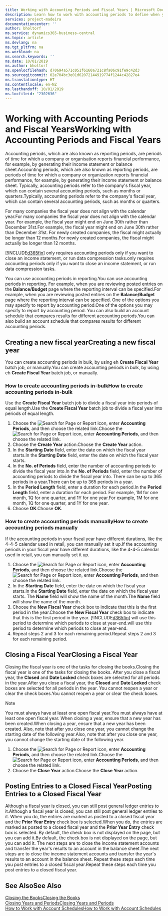 ```yaml
---
title: Working with Accounting Periods and Fiscal Years | Microsoft Docs
description: Learn how to work with accounting periods to define when your company reports financial performance.
services: project-madeira
documentationcenter: ''
author: bholtorf
ms.service: dynamics365-business-central
ms.topic: article
ms.devlang: na
ms.tgt_pltfrm: na
ms.workload: na
ms.search.keywords: ''
ms.date: 10/01/2019
ms.author: bholtorf
ms.openlocfilehash: d70694a571c051f6160a721c8fa06c91fe9c42d3
ms.sourcegitcommit: 02e704bc3e01d62072144919774f1244c42827e4
ms.translationtype: HT
ms.contentlocale: en-NZ
ms.lasthandoff: 10/01/2019
ms.locfileid: "2302636"
---
```

# <a name="working-with-accounting-periods-and-fiscal-years"></a><span data-ttu-id="483d5-103">Working with Accounting Periods and Fiscal Years</span><span class="sxs-lookup"><span data-stu-id="483d5-103">Working with Accounting Periods and Fiscal Years</span></span>
<span data-ttu-id="483d5-104">Accounting periods, which are also known as reporting periods, are periods of time for which a company or organisation reports financial performance, for example, by generating their income statement or balance sheet.</span><span class="sxs-lookup"><span data-stu-id="483d5-104">Accounting periods, which are also known as reporting periods, are periods of time for which a company or organization reports financial performance, for example, by generating their income statement or balance sheet.</span></span> <span data-ttu-id="483d5-105">Typically, accounting periods refer to the company's fiscal year, which can contain several accounting periods, such as months or quarters.</span><span class="sxs-lookup"><span data-stu-id="483d5-105">Typically, accounting periods refer to the company's fiscal year, which can contain several accounting periods, such as months or quarters.</span></span>

<span data-ttu-id="483d5-106">For many companies the fiscal year does not align with the calendar year.</span><span class="sxs-lookup"><span data-stu-id="483d5-106">For many companies the fiscal year does not align with the calendar year.</span></span> <span data-ttu-id="483d5-107">For example, the fiscal year might end on June 30th rather than December 31st.</span><span class="sxs-lookup"><span data-stu-id="483d5-107">For example, the fiscal year might end on June 30th rather than December 31st.</span></span> <span data-ttu-id="483d5-108">For newly created companies, the fiscal might actually be longer than 12 months.</span><span class="sxs-lookup"><span data-stu-id="483d5-108">For newly created companies, the fiscal might actually be longer than 12 months.</span></span> 

[!INCLUDE[d365fin](includes/d365fin_md.md)] <span data-ttu-id="483d5-109">only requires accounting periods only if you want to close an income statement, or run data compression tasks.</span><span class="sxs-lookup"><span data-stu-id="483d5-109">only requires accounting periods only if you want to close an income statement, or run data compression tasks.</span></span> 

<span data-ttu-id="483d5-110">You can use accounting periods in reporting.</span><span class="sxs-lookup"><span data-stu-id="483d5-110">You can use accounting periods in reporting.</span></span> <span data-ttu-id="483d5-111">For example, when you are reviewing posted entries on the **Balance/Budget** page where the reporting interval can be specified.</span><span class="sxs-lookup"><span data-stu-id="483d5-111">For example, when you are reviewing posted entries on the **Balance/Budget** page where the reporting interval can be specified.</span></span> <span data-ttu-id="483d5-112">One of the options you may specify to report by accounting period.</span><span class="sxs-lookup"><span data-stu-id="483d5-112">One of the options you may specify to report by accounting period.</span></span> <span data-ttu-id="483d5-113">You can also build an account schedule that compares results for different accounting periods.</span><span class="sxs-lookup"><span data-stu-id="483d5-113">You can also build an account schedule that compares results for different accounting periods.</span></span>

## <a name="creating-a-new-fiscal-year"></a><span data-ttu-id="483d5-114">Creating a new fiscal year</span><span class="sxs-lookup"><span data-stu-id="483d5-114">Creating a new fiscal year</span></span>
<span data-ttu-id="483d5-115">You can create accounting periods in bulk, by using eh **Create Fiscal Year** batch job, or manually.</span><span class="sxs-lookup"><span data-stu-id="483d5-115">You can create accounting periods in bulk, by using eh **Create Fiscal Year** batch job, or manually.</span></span>

### <a name="how-to-create-accounting-periods-in-bulk"></a><span data-ttu-id="483d5-116">How to create accounting periods in-bulk</span><span class="sxs-lookup"><span data-stu-id="483d5-116">How to create accounting periods in-bulk</span></span>
<span data-ttu-id="483d5-117">Use the **Create Fiscal Year** batch job to divide a fiscal year into periods of equal length.</span><span class="sxs-lookup"><span data-stu-id="483d5-117">Use the **Create Fiscal Year** batch job to divide a fiscal year into periods of equal length.</span></span>  

1. <span data-ttu-id="483d5-118">Choose the ![Search for Page or Report](media/ui-search/search_small.png "Search for Page or Report icon") icon, enter **Accounting Periods**, and then choose the related link.</span><span class="sxs-lookup"><span data-stu-id="483d5-118">Choose the ![Search for Page or Report](media/ui-search/search_small.png "Search for Page or Report icon") icon, enter **Accounting Periods**, and then choose the related link.</span></span>  
2. <span data-ttu-id="483d5-119">Choose the **Create Year** action.</span><span class="sxs-lookup"><span data-stu-id="483d5-119">Choose the **Create Year** action.</span></span>  <!--What about the Scheduling option? Should we mention that? There's also the Report Output Type field...-->
3. <span data-ttu-id="483d5-120">In the **Starting Date** field, enter the date on which the fiscal year starts.</span><span class="sxs-lookup"><span data-stu-id="483d5-120">In the **Starting Date** field, enter the date on which the fiscal year starts.</span></span>  
4. <span data-ttu-id="483d5-121">In the **No. of Periods** field, enter the number of accounting periods to divide the fiscal year into.</span><span class="sxs-lookup"><span data-stu-id="483d5-121">In the **No. of Periods** field, enter the number of accounting periods to divide the fiscal year into.</span></span> <span data-ttu-id="483d5-122">There can be up to 365 periods in a year.</span><span class="sxs-lookup"><span data-stu-id="483d5-122">There can be up to 365 periods in a year.</span></span>  
5. <span data-ttu-id="483d5-123">In the **Period Length** field, enter a duration for each period.</span><span class="sxs-lookup"><span data-stu-id="483d5-123">In the **Period Length** field, enter a duration for each period.</span></span> <span data-ttu-id="483d5-124">For example, 1M for one month, 1Q for one quarter, and 1Y for one year.</span><span class="sxs-lookup"><span data-stu-id="483d5-124">For example, 1M for one month, 1Q for one quarter, and 1Y for one year.</span></span>  
6. <span data-ttu-id="483d5-125">Choose **OK**.</span><span class="sxs-lookup"><span data-stu-id="483d5-125">Choose **OK**.</span></span>  

### <a name="how-to-create-accounting-periods-manually"></a><span data-ttu-id="483d5-126">How to create accounting periods manually</span><span class="sxs-lookup"><span data-stu-id="483d5-126">How to create accounting periods manually</span></span>
<span data-ttu-id="483d5-127">If the accounting periods in your fiscal year have different durations, like the 4-4-5 calendar used in retail, you can manually set it up.</span><span class="sxs-lookup"><span data-stu-id="483d5-127">If the accounting periods in your fiscal year have different durations, like the 4-4-5 calendar used in retail, you can manually set it up.</span></span>  
  
1. <span data-ttu-id="483d5-128">Choose the ![Search for Page or Report](media/ui-search/search_small.png "Search for Page or Report icon") icon, enter **Accounting Periods**, and then choose the related link.</span><span class="sxs-lookup"><span data-stu-id="483d5-128">Choose the ![Search for Page or Report](media/ui-search/search_small.png "Search for Page or Report icon") icon, enter **Accounting Periods**, and then choose the related link.</span></span>  
2. <span data-ttu-id="483d5-129">In the **Starting Date** field, enter the date on which the fiscal year starts.</span><span class="sxs-lookup"><span data-stu-id="483d5-129">In the **Starting Date** field, enter the date on which the fiscal year starts.</span></span> <span data-ttu-id="483d5-130">The **Name** field will show the name of the month.</span><span class="sxs-lookup"><span data-stu-id="483d5-130">The **Name** field will show the name of the month.</span></span>  
3. <span data-ttu-id="483d5-131">Choose the **New Fiscal Year** check box to indicate that this is the first period in the year.</span><span class="sxs-lookup"><span data-stu-id="483d5-131">Choose the **New Fiscal Year** check box to indicate that this is the first period in the year.</span></span> [!INCLUDE[d365fin](includes/d365fin_md.md)] <span data-ttu-id="483d5-132">will use this period to determine which periods to close at year-end.</span><span class="sxs-lookup"><span data-stu-id="483d5-132">will use this period to determine which periods to close at year-end.</span></span>
4. <span data-ttu-id="483d5-133">Repeat steps 2 and 3 for each remaining period.</span><span class="sxs-lookup"><span data-stu-id="483d5-133">Repeat steps 2 and 3 for each remaining period.</span></span>  

## <a name="closing-a-fiscal-year"></a><span data-ttu-id="483d5-134">Closing a Fiscal Year</span><span class="sxs-lookup"><span data-stu-id="483d5-134">Closing a Fiscal Year</span></span>
<span data-ttu-id="483d5-135">Closing the fiscal year is one of the tasks for closing the books.</span><span class="sxs-lookup"><span data-stu-id="483d5-135">Closing the fiscal year is one of the tasks for closing the books.</span></span> <span data-ttu-id="483d5-136">After you close a fiscal year, the **Closed** and **Date Locked** check boxes are selected for all periods in the year.</span><span class="sxs-lookup"><span data-stu-id="483d5-136">After you close a fiscal year, the **Closed** and **Date Locked** check boxes are selected for all periods in the year.</span></span> <span data-ttu-id="483d5-137">You cannot reopen a year or clear the check boxes.</span><span class="sxs-lookup"><span data-stu-id="483d5-137">You cannot reopen a year or clear the check boxes.</span></span>

> [!NOTE]  
>  <span data-ttu-id="483d5-138">You must always have at least one open fiscal year.</span><span class="sxs-lookup"><span data-stu-id="483d5-138">You must always have at least one open fiscal year.</span></span> <span data-ttu-id="483d5-139">When closing a year, ensure that a new year has been created.</span><span class="sxs-lookup"><span data-stu-id="483d5-139">When closing a year, ensure that a new year has been created.</span></span> <span data-ttu-id="483d5-140">Also, note that after you close one year, you cannot change the starting date of the following year.</span><span class="sxs-lookup"><span data-stu-id="483d5-140">Also, note that after you close one year, you cannot change the starting date of the following year.</span></span>

1. <span data-ttu-id="483d5-141">Choose the ![Search for Page or Report](media/ui-search/search_small.png "Search for Page or Report icon") icon, enter **Accounting Periods**, and then choose the related link.</span><span class="sxs-lookup"><span data-stu-id="483d5-141">Choose the ![Search for Page or Report](media/ui-search/search_small.png "Search for Page or Report icon") icon, enter **Accounting Periods**, and then choose the related link.</span></span>  
2. <span data-ttu-id="483d5-142">Choose the **Close Year** action.</span><span class="sxs-lookup"><span data-stu-id="483d5-142">Choose the **Close Year** action.</span></span>  

## <a name="posting-entries-to-a-closed-fiscal-year"></a><span data-ttu-id="483d5-143">Posting Entries to a Closed Fiscal Year</span><span class="sxs-lookup"><span data-stu-id="483d5-143">Posting Entries to a Closed Fiscal Year</span></span>
<span data-ttu-id="483d5-144">Although a fiscal year is closed, you can still post general ledger entries to it.</span><span class="sxs-lookup"><span data-stu-id="483d5-144">Although a fiscal year is closed, you can still post general ledger entries to it.</span></span> <span data-ttu-id="483d5-145">When you do, the entries are marked as posted to a closed fiscal year and the **Prior Year Entry** check box is selected.</span><span class="sxs-lookup"><span data-stu-id="483d5-145">When you do, the entries are marked as posted to a closed fiscal year and the **Prior Year Entry** check box is selected.</span></span> <span data-ttu-id="483d5-146">By default, the check box is not displayed on the page, but you can add it.</span><span class="sxs-lookup"><span data-stu-id="483d5-146">By default, the check box is not displayed on the page, but you can add it.</span></span> <span data-ttu-id="483d5-147">The next steps are to close the income statement accounts and transfer the year's results to an account in the balance sheet.</span><span class="sxs-lookup"><span data-stu-id="483d5-147">The next steps are to close the income statement accounts and transfer the year's results to an account in the balance sheet.</span></span> <span data-ttu-id="483d5-148">Repeat these steps each time you post entries to a closed fiscal year.</span><span class="sxs-lookup"><span data-stu-id="483d5-148">Repeat these steps each time you post entries to a closed fiscal year.</span></span>

## <a name="see-also"></a><span data-ttu-id="483d5-149">See Also</span><span class="sxs-lookup"><span data-stu-id="483d5-149">See Also</span></span>
[<span data-ttu-id="483d5-150">Closing the Books</span><span class="sxs-lookup"><span data-stu-id="483d5-150">Closing the Books</span></span>](year-close-books.md)  
[<span data-ttu-id="483d5-151">Closing Years and Periods</span><span class="sxs-lookup"><span data-stu-id="483d5-151">Closing Years and Periods</span></span>](year-close-years-periods.md)  
[<span data-ttu-id="483d5-152">How to Work with Account Schedules</span><span class="sxs-lookup"><span data-stu-id="483d5-152">How to Work with Account Schedules</span></span>](bi-how-work-account-schedule.md)  
  





